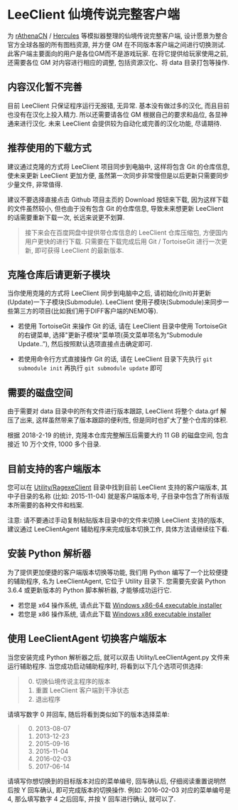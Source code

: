 # LeeClient 仙境传说完整客户端

为 [rAthenaCN](http://rathena.cn/) / [Hercules](https://github.com/HerculesWS/Hercules) 等模拟器整理的仙境传说完整客户端, 
设计愿景为整合官方全球各服的所有图档资源, 并方便 GM 在不同版本客户端之间进行切换测试. 此客户端主要面向的用户是各位GM而不是游戏玩家.
在将它提供给玩家使用之前, 还需要各位 GM 对内容进行相应的调整, 包括资源汉化、将 data 目录打包等操作.

## 内容汉化暂不完善

目前 LeeClient 只保证程序运行无报错, 无异常. 基本没有做过多的汉化, 而且目前也没有在汉化上投入精力.
所以还需要请各位 GM 根据自己的要求和品位, 各显神通来进行汉化. 未来 LeeClient 会提供较为自动化或完善的汉化功能, 尽请期待.

## 推荐使用的下载方式

建议通过克隆的方式将 LeeClient 项目同步到电脑中, 这样将包含 Git 的仓库信息, 
使未来更新 LeeClient 更加方便, 虽然第一次同步非常慢但是以后更新只需要同步少量文件, 非常值得. 

建议不要选择直接点击 Github 项目主页的 Download 按钮来下载, 因为这样下载的文件虽然较小, 
但也由于没有包含 Git 的仓库信息, 导致未来想更新 LeeClient 的话需要重新下载一次, 长远来说更不划算.

> 接下来会在百度网盘中提供带仓库信息的 LeeClient 仓库压缩包, 方便国内用户更快的进行下载. 
> 只需要在下载完成后用 Git / TortoiseGit 进行一次更新, 即可获得 LeeClient 的最新版本.

## 克隆仓库后请更新子模块

当你使用克隆的方式将 LeeClient 同步到电脑中之后, 请初始化(Init)并更新(Update)一下子模块(Submodule). LeeClient 使用子模块(Submodule)来同步一些第三方的项目(比如我们用于DIFF客户端的NEMO等).

- 若使用 TortoiseGit 来操作 Git 的话, 请在 LeeClient 目录中使用 TortoiseGit 的右键菜单, 选择"更新子模块"菜单项(英文菜单项名为“Submodule Update..”), 然后按照默认选项直接点击确定即可.

- 若使用命令行方式直接操作 Git 的话, 请在 LeeClient 目录下先执行 `git submodule init` 再执行 `git submodule update` 即可

## 需要的磁盘空间

由于需要对 data 目录中的所有文件进行版本跟踪, LeeClient 将整个 data.grf 解压了出来, 
这样虽然带来了版本跟踪的便利性, 但是同时也扩大了整个仓库的体积.

根据 2018-2-19 的统计, 克隆本仓库完整解压后需要大约 11 GB 的磁盘空间, 包含接近 10 万个文件, 1000 多个目录.

## 目前支持的客户端版本

您可以在 [Utility/RagexeClient](https://github.com/CairoLee/LeeClient/tree/master/Utility/RagexeClient) 目录中找到目前 LeeClient 支持的客户端版本, 
其中子目录的名称 (比如: 2015-11-04) 就是客户端版本号, 子目录中包含了所有该版本所需要的各种文件和档案.

注意: 请不要通过手动复制粘贴版本目录中的文件来切换 LeeClient 支持的版本, 建议通过 LeeClientAgent 辅助程序来完成版本切换工作, 具体方法请继续往下看.

## 安装 Python 解析器

为了提供更加便捷的客户端版本切换等功能, 我们用 Python 编写了一个比较便捷的辅助程序, 
名为 LeeClientAgent, 它位于 Utility 目录下. 您需要先安装 Python 3.6.4 或更新版本的 
Python 脚本解析器, 才能够成功运行它.

- 若您是 x64 操作系统, 请点此下载 [Windows x86-64 executable installer](https://www.python.org/ftp/python/3.6.4/python-3.6.4-amd64.exe)
- 若您是 x86 操作系统, 请点此下载 [Windows x86 executable installer](https://www.python.org/ftp/python/3.6.4/python-3.6.4.exe)

## 使用 LeeClientAgent 切换客户端版本

当您安装完成 Python 解析器之后, 就可以双击 Utility/LeeClientAgent.py 文件来运行辅助程序.
当您成功启动辅助程序时, 将看到以下几个选项可供选择:

> 0. 切换仙境传说主程序的版本
> 1. 重置 LeeClient 客户端到干净状态
> 2. 退出程序

请填写数字 0 并回车, 随后将看到类似如下的版本选择菜单:

> 0. 2013-08-07
> 1. 2013-12-23
> 2. 2015-09-16
> 3. 2015-11-04
> 4. 2016-02-03
> 5. 2017-06-14

请填写你想切换到的目标版本对应的菜单编号, 回车确认后, 仔细阅读重置说明然后按 Y 回车确认, 即可完成版本的切换操作.
例如: 2016-02-03 对应的菜单编号是 4, 那么填写数字 4 之后回车, 并按 Y 回车进行确认, 就可以了.


